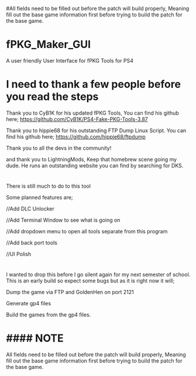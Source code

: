 #All fields need to be filled out before the patch will build properly, Meaning fill out the base game information first before trying to build the patch for the base game.

# fPKG_Maker_GUI
A user friendly User Interface for fPKG Tools for PS4

# I need to thank a few people before you read the steps

Thank you to CyB1K for his updated fPKG Tools, You can find his github here;
https://github.com/CyB1K/PS4-Fake-PKG-Tools-3.87

Thank you to hippie68 for his outstanding FTP Dump Linux Script. You can find his github here;
https://github.com/hippie68/ftpdump

Thank you to all the devs in the community!

and thank you to LightningMods, Keep that homebrew scene going my dude. He runs an outstanding website you can find by searching for DKS.

# ####################################

There is still much to do to this tool

Some planned features are;

//Add DLC Unlocker

//Add Terminal Window to see what is going on

//Add dropdown menu to open all tools separate from this program

//Add back port tools

//UI Polish
# ###################################
I wanted to drop this before I go silent again for my next semester of school. This is an early build so expect some bugs but as it is right now it will;

Dump the game via FTP and GoldenHen on port 2121

Generate gp4 files 

Build the games from the gp4 files.

# #### NOTE ####

All fields need to be filled out before the patch will build properly, Meaning fill out the base game information first before trying to build the patch for the base game.
